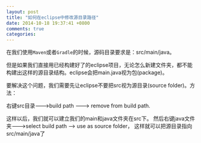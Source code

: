 ```yaml
---
layout: post
title: "如何在eclipse中修改源目录路径"
date: 2014-10-18 19:37:41 +0800
comments: true
categories: 
---
```



在我们使用`Maven`或者`Gradle`的时候，源码目录要求是：src/main/java。

但是如果我们直接用已经构建好了的eclipse项目，无论怎么新建文件夹，都不能构建出这样的源目录结构。eclipse会把main.java视为包(package)。

要解决这个问题，我们需要先让eclipse不要把src视为源目录(source folder)。方法：

右键src目录--->build path ---> remove from build path.

这样以后，我们就可以建立我们的main和java文件夹在src下。
然后右键java文件夹--->select build path --> use as source folder， 这样就可以把源目录指向src/main/java了